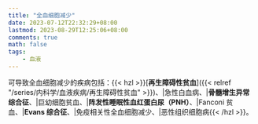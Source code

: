 ```yaml
---
title: "全血细胞减少"
date: 2023-07-12T22:32:29+08:00
lastmod: 2023-08-29T12:25:06+08:00
comments: true
math: false
tags:
    - 血液
---
```


可导致全血细胞减少的疾病包括：{{< hzl >}}[**再生障碍性贫血**]({{< relref "/series/内科学/血液疾病/再生障碍性贫血" >}})、|急性白血病、|**骨髓增生异常综合征**、|巨幼细胞贫血、|**阵发性睡眠性血红蛋白尿（PNH）**、|Fanconi 贫血、|**Evans 综合征**、|免疫相关性全血细胞减少、|恶性组织细胞病{{< /hzl >}}。

